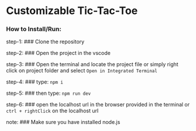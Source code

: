 # Customizable Tic-Tac-Toe


### How to Install/Run:


 
step-1: ### Clone the repository

step-2: ### Open the project in the vscode

step-3: ### Open the terminal and locate the project file or simply right click on project folder and select `Open in Integrated Terminal` 

step-4: ### type:  `npm i`

step-5: ### then type: `npm run dev`

step-6: ### open the localhost url in the browser provided in the terminal or `ctrl + rightClick` on the localhost url


note: ### Make sure you have installed node.js
